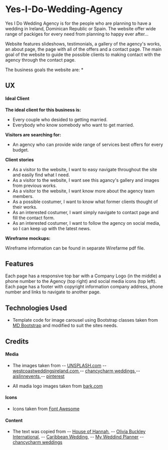 # Yes-I-Do-Wedding-Agency

Yes I Do Wedding Agency is for the people who are planning to have a wedding in Ireland, Dominican Republic or Spain. The website offer wide range of packiges for every need from planning to happy ever after...

Website features slideshows, testimonials, a gallery of the agency's works, an about page, the page with all of the offers and a contact page.
The main goal of the website to guide the possible clients to making contact with the agency through the contact page.

The business goals the website are:
 *  


## UX

#### Ideal Client

**The ideal client for this business is:**

 * Every couple who desided to getting married.
 * Everybody who know somebody who want to get married. 

**Visitors are searching for:**

 * An agency who can provide wide range of services best offers for every budget.

**Client stories**

 * As a visitor to the website, I want to easy navigate throughout the site and easily find what I need.
 * As a visitor to the website, I want see this agancy's gallery and images from previous works.
 * As a visitor to the website, I want know more about the agency team members.
 * As a possible costumer, I want to know what former clients thought of their works.
 * As an interested costumer, I want simply navigate to contact page and fill the contact form.
 * As an interested costumer, I want to follow the agency on social media, so I can keep up with the latest news.

**Wireframe mockups:** 

Wireframe information can be found in separate Wirefarme pdf file.

## Features
Each page has a responsive top bar with a Company Logo (in the middle) a phone number to the Agency (top right) and social media icons (top left).
Each page has a footer with copyright information company address, phone number and links to navigate to another page.

## Technologies Used

* Template code for image carousel using Bootstrap classes taken from [MD Bootstrap](https://getbootstrap.com/docs/4.0/components/carousel/) and modified to suit the sites needs.

## Credits

#### Media

* The images taken from --
[UNSPLASH.com](https://unsplash.com/) --
[westcoastweddingsireland.com](http://westcoastweddingsireland.com/plan-wedding-beautiful-ireland-abroad/),--
[chancycharm weddings](https://chanceycharmweddings.com/),--
[aislinnevents](https://aislinnevents.com/),--
[pinterest](https://www.pinterest.ie/)

* All madia logo images taken from [bark.com](https://www.bark.com/)

#### Icons

* Icons taken from [Font Awesome](https://fontawesome.com/)

#### Content

* The text was copied from --
[House of Hannah](http://houseofhannah.ie/), --
[Olivia Buckley International](https://www.oliviabuckley.com/), --
[Caribbean Wedding](https://wedding-caribbean.com/), --
[My Weddind Planner](http://myweddingplanner.hu/) --
[chancycharm weddings](https://chanceycharmweddings.com/)
